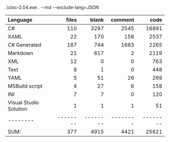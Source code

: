 .\cloc-2.04.exe . --md --exclude-lang=JSON

Language|files|blank|comment|code
:-------|-------:|-------:|-------:|-------:
C#|110|3297|2545|16891
XAML|22|170|158|2537
C# Generated|187|744|1683|2265
Markdown|21|617|2|2119
XML|12|0|0|763
Text|8|1|0|448
YAML|5|51|26|269
MSBuild script|4|27|6|158
INI|7|7|0|120
Visual Studio Solution|1|1|1|51
--------|--------|--------|--------|--------
SUM:|377|4915|4421|25621
